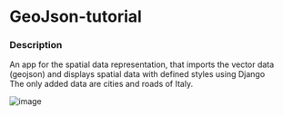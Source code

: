 # GeoJson-tutorial

### Description
An app for the spatial data representation, that imports the vector data (geojson) and displays spatial data with defined styles using Django<br>
The only added data are cities and roads of Italy.

![image](https://user-images.githubusercontent.com/57414671/184236790-11546ae0-a643-44bc-a426-5ea4928279f8.png)

